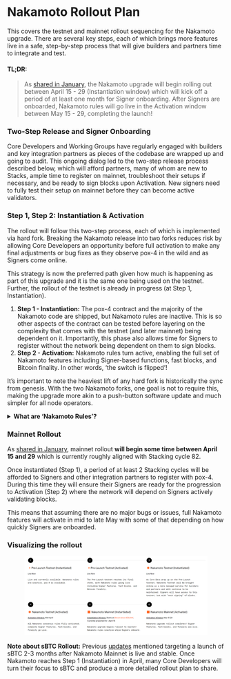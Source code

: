 # Nakamoto Rollout Plan

This covers the testnet and mainnet rollout sequencing for the Nakamoto upgrade. There are several key steps, each of which brings more features live in a safe, step-by-step process that will give builders and partners time to integrate and test.

#### **TL;DR:**

> As [shared in January](https://stacks.org/nakamoto-launch-window), the Nakamoto upgrade will begin rolling out between April 15 - 29 (Instantiation window) which will kick off a period of at least one month for Signer onboarding. After Signers are onboarded, Nakamoto rules will go live in the Activation window between May 15 - 29, completing the launch!

### Two-Step Release and Signer Onboarding

Core Developers and Working Groups have regularly engaged with builders and key integration partners as pieces of the codebase are wrapped up and going to audit. This ongoing dialog led to the two-step release process described below, which will afford partners, many of whom are new to Stacks, ample time to register on mainnet, troubleshoot their setups if necessary, and be ready to sign blocks upon Activation. New signers need to fully test their setup on mainnet before they can become active validators.

### Step 1, Step 2: Instantiation & Activation

The rollout will follow this two-step process, each of which is implemented via hard fork. Breaking the Nakamoto release into two forks reduces risk by allowing Core Developers an opportunity before full activation to make any final adjustments or bug fixes as they observe pox-4 in the wild and as Signers come online.&#x20;

This strategy is now the preferred path given how much is happening as part of this upgrade and it is the same one being used on the testnet. Further, the rollout of the testnet is already in progress (at Step 1, Instantiation).&#x20;

1. **Step 1 - Instantiation:** The pox-4 contract and the majority of the Nakamoto code are shipped, but Nakamoto rules are inactive. This is so other aspects of the contract can be tested before layering on the complexity that comes with the testnet (and later mainnet) being dependent on it. Importantly, this phase also allows time for Signers to register without the network being dependent on them to sign blocks.
2. **Step 2 - Activation:** Nakamoto rules turn active, enabling the full set of Nakamoto features including Signer-based functions, fast blocks, and Bitcoin finality. In other words, ‘the switch is flipped’!

It’s important to note the heaviest lift of any hard fork is historically the sync from genesis. With the two Nakamoto forks, one goal is not to require this, making the upgrade more akin to a push-button software update and much simpler for all node operators.

<details>

<summary><strong>What are ‘Nakamoto Rules’?</strong></summary>

Nakamoto rules are the logic that makes Nakamoto different than the version before it called Stacks 2.4. The key difference is that under Nakamoto, block validation logic requires Signers to sign the blocks to be confirmed as anchor blocks. At Step 1 (Instantiation), this logic, or the ‘Nakamoto Rules’ remains inactive, meaning the network follows the block validation rules of Stacks 2.4. Once the testnet (and later mainnet) reaches Activation, the network switches to running these Nakamoto rules and all the features we’re excited about go live for everybody.

</details>

### Mainnet Rollout

As [shared in January](https://stacks.org/nakamoto-launch-window), mainnet rollout **will begin some time between April 15 and 29** which is currently roughly aligned with Stacking cycle 82.

Once instantiated (Step 1), a period of at least 2 Stacking cycles will be afforded to Signers and other integration partners to register with pox-4. During this time they will ensure their Signers are ready for the progression to Activation (Step 2) where the network will depend on Signers actively validating blocks.

This means that assuming there are no major bugs or issues, full Nakamoto features will activate in mid to late May with some of that depending on how quickly Signers are onboarded.&#x20;

### Visualizing the rollout

<figure><img src="../../.gitbook/assets/Screenshot 2024-04-06 105944.png" alt=""><figcaption></figcaption></figure>

**Note about sBTC Rollout:** Previous [updates](https://stacks.org/halving-on-horizon-nakamoto) mentioned targeting a launch of sBTC 2-3 months after Nakamoto Mainnet is live and stable. Once Nakamoto reaches Step 1 (Instantiation) in April, many Core Developers will turn their focus to sBTC and produce a more detailed rollout plan to share.
